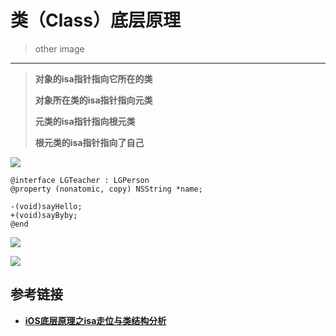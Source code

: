 # 类（Class）底层原理
> other image

---

> **对象的isa指针指向它所在的类**
> 
> **对象所在类的isa指针指向元类**
> 
> **元类的isa指针指向根元类**
> 
> **根元类的isa指针指向了自己**

![](https://p1-juejin.byteimg.com/tos-cn-i-k3u1fbpfcp/0020f2c6932c479a9dfd61d83e58a1d8~tplv-k3u1fbpfcp-zoom-1.image)

```
@interface LGTeacher : LGPerson
@property (nonatomic, copy) NSString *name;

-(void)sayHello;
+(void)sayByby;
@end

```

![](https://p1-juejin.byteimg.com/tos-cn-i-k3u1fbpfcp/ecc5bba0b36e4974b55c0815001848ca~tplv-k3u1fbpfcp-zoom-1.image)

![](https://p9-juejin.byteimg.com/tos-cn-i-k3u1fbpfcp/347c21e624c84fd7a7b557e0503a93ec~tplv-k3u1fbpfcp-zoom-1.image)

## 参考链接
* **[iOS底层原理之isa走位与类结构分析](https://juejin.cn/post/6872632668438315016)**